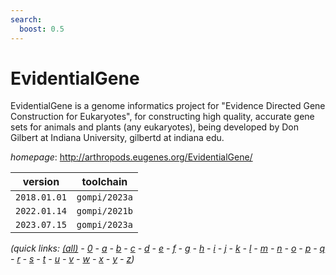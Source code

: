 ```yaml
---
search:
  boost: 0.5
---
```

# EvidentialGene

EvidentialGene is a genome informatics project for  "Evidence Directed Gene Construction for Eukaryotes",  for constructing high quality, accurate gene sets for  animals and plants (any eukaryotes), being developed by  Don Gilbert at Indiana University, gilbertd at indiana edu.

*homepage*: <http://arthropods.eugenes.org/EvidentialGene/>

version | toolchain
--------|----------
``2018.01.01`` | ``gompi/2023a``
``2022.01.14`` | ``gompi/2021b``
``2023.07.15`` | ``gompi/2023a``


*(quick links: [(all)](../index.md) - [0](../0/index.md) - [a](../a/index.md) - [b](../b/index.md) - [c](../c/index.md) - [d](../d/index.md) - [e](../e/index.md) - [f](../f/index.md) - [g](../g/index.md) - [h](../h/index.md) - [i](../i/index.md) - [j](../j/index.md) - [k](../k/index.md) - [l](../l/index.md) - [m](../m/index.md) - [n](../n/index.md) - [o](../o/index.md) - [p](../p/index.md) - [q](../q/index.md) - [r](../r/index.md) - [s](../s/index.md) - [t](../t/index.md) - [u](../u/index.md) - [v](../v/index.md) - [w](../w/index.md) - [x](../x/index.md) - [y](../y/index.md) - [z](../z/index.md))*


